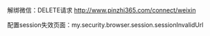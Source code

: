 解绑微信：DELETE请求 http://www.pinzhi365.com/connect/weixin

配置session失效页面：my.security.browser.session.sessionInvalidUrl